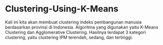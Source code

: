 # Clustering-Using-K-Means

Kali ini kita akan membuat clustering indeks pembangunan manusia berdasarkan provinsi di Indonesia.
Algoritma yang digunakan yaitu K-Means Clustering dan Agglomerative Clustering.
Hasilnya terdapat 3 kategori clustering, yaitu clustering IPM terendah, sedang, dan tertinggi.

